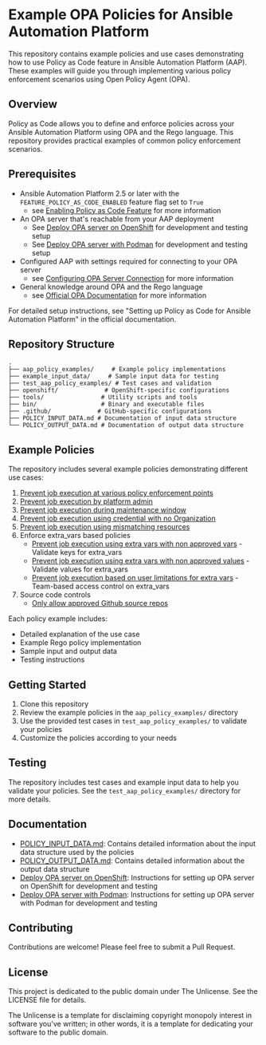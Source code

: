 # Example OPA Policies for Ansible Automation Platform

This repository contains example policies and use cases demonstrating how to use Policy as Code feature in Ansible Automation Platform (AAP). These examples will guide you through implementing various policy enforcement scenarios using Open Policy Agent (OPA).

## Overview

Policy as Code allows you to define and enforce policies across your Ansible Automation Platform using OPA and the Rego language. This repository provides practical examples of common policy enforcement scenarios.

## Prerequisites

- Ansible Automation Platform 2.5 or later with the `FEATURE_POLICY_AS_CODE_ENABLED` feature flag set to `True` 
  - see [Enabling Policy as Code Feature](docs/Enabling%20Policy%20as%20Code%20feature.md) for more information
- An OPA server that's reachable from your AAP deployment
  - See [Deploy OPA server on OpenShift](docs/Deploy%20OPA%20server%20on%20OpenShift.md) for development and testing setup
  - See [Deploy OPA server with Podman](docs/Deploy%20OPA%20server%20with%20Podman.md) for development and testing setup
- Configured AAP with settings required for connecting to your OPA server 
  - see [Configuring OPA Server Connection](docs/Configuring%20OPA%20Server%20Connection.md) for more information
- General knowledge around OPA and the Rego language 
  - see [Official OPA Documentation](https://www.openpolicyagent.org/docs/latest/) for more information

For detailed setup instructions, see "Setting up Policy as Code for Ansible Automation Platform" in the official documentation.

## Repository Structure

```
.
├── aap_policy_examples/     # Example policy implementations
├── example_input_data/     # Sample input data for testing
├── test_aap_policy_examples/ # Test cases and validation
├── openshift/             # OpenShift-specific configurations
├── tools/                # Utility scripts and tools
├── bin/                  # Binary and executable files
├── .github/             # GitHub-specific configurations
├── POLICY_INPUT_DATA.md # Documentation of input data structure
└── POLICY_OUTPUT_DATA.md # Documentation of output data structure
```

## Example Policies

The repository includes several example policies demonstrating different use cases:

1. [Prevent job execution at various policy enforcement points](1.Prevent%20job%20execution%20at%20different%20policy%20enforcement%20points.md)
2. [Prevent job execution by platform admin](2.Prevent%20job%20execution%20by%20platform%20admin.md)
3. [Prevent job execution during maintenance window](3.Prevent%20job%20execution%20during%20maintenance%20window.md)
4. [Prevent job execution using credential with no Organization](4.Prevent%20job%20execution%20using%20credential%20with%20no%20Organization.md)
5. [Prevent job execution using mismatching resources](5.Prevent%20job%20execution%20using%20mismatching%20resources.md)
6. Enforce extra_vars based policies
   - [Prevent job execution using extra vars with non approved vars](6a.Prevent%20job%20execution%20using%20extra%20vars%20with%20non%20approved%20vars.md) - Validate keys for extra_vars
   - [Prevent job execution using extra vars with non approved values](6b.Prevent%20job%20execution%20using%20extra%20vars%20with%20non%20approved%20values.md) - Validate values for extra_vars 
   - [Prevent job execution based on user limitations for extra vars](6c.Prevent%20job%20execution%20based%20on%20user%20limitations%20for%20extra%20vars.md) - Team-based access control on extra_vars
7. Source code controls
   - [Only allow approved Github source repos](7a.Only%20allow%20approved%20Github%20repos.md)

Each policy example includes:
- Detailed explanation of the use case
- Example Rego policy implementation
- Sample input and output data
- Testing instructions

## Getting Started

1. Clone this repository
2. Review the example policies in the `aap_policy_examples/` directory
3. Use the provided test cases in `test_aap_policy_examples/` to validate your policies
4. Customize the policies according to your needs

## Testing

The repository includes test cases and example input data to help you validate your policies. See the `test_aap_policy_examples/` directory for more details.

## Documentation

- [POLICY_INPUT_DATA.md](POLICY_INPUT_DATA.md): Contains detailed information about the input data structure used by the policies
- [POLICY_OUTPUT_DATA.md](POLICY_OUTPUT_DATA.md): Contains detailed information about the output data structure
- [Deploy OPA server on OpenShift](docs/Deploy%20OPA%20server%20on%20OpenShift.md): Instructions for setting up OPA server on OpenShift for development and testing
- [Deploy OPA server with Podman](docs/Deploy%20OPA%20server%20with%20Podman.md): Instructions for setting up OPA server with Podman for development and testing

## Contributing

Contributions are welcome! Please feel free to submit a Pull Request.

## License

This project is dedicated to the public domain under The Unlicense. See the LICENSE file for details.

The Unlicense is a template for disclaiming copyright monopoly interest in software you've written; in other words, it is a template for dedicating your software to the public domain.

